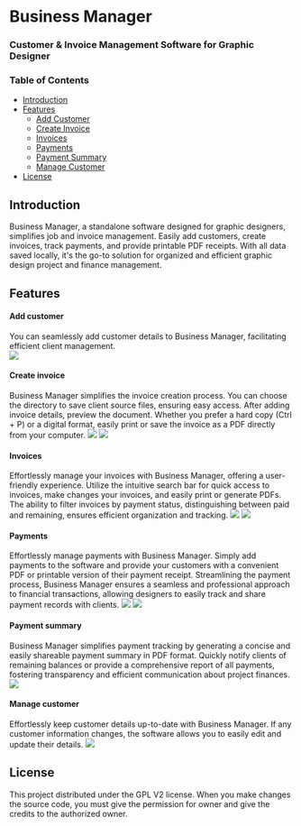 


# Business Manager
### **Customer & Invoice Management Software for Graphic Designer**





###  **Table of Contents**
- [Introduction](#introduction)
- [Features](#features)
	- [Add Customer](#add-customer) 
	- [Create Invoice](#create-invoice) 
	- [Invoices](#invoices) 
	- [Payments](#payments)
	- [Payment Summary](#payment-summary) 
	- [Manage Customer](#manage-customer)
- [License](#license)

## Introduction <a id="introduction"></a>
Business Manager, a standalone software designed for graphic designers, simplifies job and invoice management. Easily add customers, create invoices, track payments, and provide printable PDF receipts. With all data saved locally, it's the go-to solution for organized and efficient graphic design project and finance management.
## Features <a id="features"></a>

#### Add customer <a id="add-customer"></a>
You can seamlessly add customer details to Business Manager, facilitating efficient client management.  
![](screenshots/add_customer.JPG)

#### Create invoice <a id="create-invoice"></a>
Business Manager simplifies the invoice creation process. You can choose the directory to save client source files, ensuring easy access. After adding invoice details, preview the document. Whether you prefer a hard copy (Ctrl + P) or a digital format, easily print or save the invoice as a PDF directly from your computer.
![](screenshots/create_invoice.JPG)
![](screenshots/invoice_preview.JPG)



#### Invoices <a id="invoices"></a>
Effortlessly manage your invoices with Business Manager, offering a user-friendly experience. Utilize the intuitive search bar for quick access to invoices, make changes your invoices, and easily print or generate PDFs. The ability to filter invoices by payment status, distinguishing between paid and remaining, ensures efficient organization and tracking.
![](screenshots/invoices.JPG)
![](screenshots/edit_invoice.JPG)


#### Payments <a id="payments"></a>
Effortlessly manage payments with Business Manager. Simply add payments to the software and provide your customers with a convenient PDF or printable version of their payment receipt. Streamlining the payment process, Business Manager ensures a seamless and professional approach to financial transactions, allowing designers to easily track and share payment records with clients.
![](screenshots/payment.JPG)
![](screenshots/paymet_receipt.JPG)

#### Payment summary <a id="payment-summary"></a>
Business Manager simplifies payment tracking by generating a concise and easily shareable payment summary in PDF format. Quickly notify clients of remaining balances or provide a comprehensive report of all payments, fostering transparency and efficient communication about project finances.
![](screenshots/payment_summary.JPG)

#### Manage customer <a id="manage-customer"></a>
Effortlessly keep customer details up-to-date with Business Manager. If any customer information changes, the software allows you to easily edit and update their details. 
![](screenshots/manage_customer.JPG)

## License <a id="license"></a>
This project distributed under the GPL V2 license. When you make changes the source code, you must give the permission for owner and give the credits to the authorized owner.

